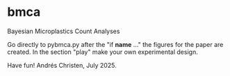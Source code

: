 # bmca
Bayesian Microplastics Count Analyses

Go directly to pybmca.py after the "if __name__ ..." the figures for the paper are created.
In the section "play" make your own experimental design.

Have fun!
Andrés Christen, July 2025.

